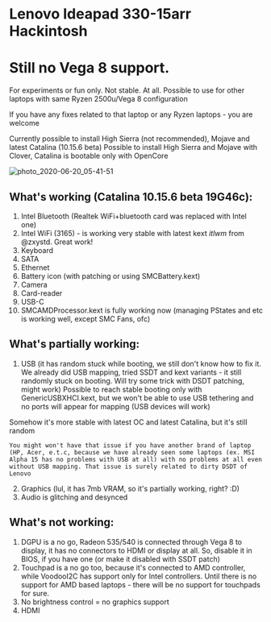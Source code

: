 # Lenovo Ideapad 330-15arr Hackintosh

# Still no Vega 8 support. 

For experiments or fun only. Not stable. At all. Possible to use for other laptops with same Ryzen 2500u/Vega 8  configuration

If you have any fixes related to that laptop or any Ryzen laptops - you are welcome

Currently possible to install High Sierra (not recommended), Mojave and latest Catalina (10.15.6 beta)
Possible to install High Sierra and Mojave with Clover, Catalina is bootable only with OpenCore

![photo_2020-06-20_05-41-51](https://user-images.githubusercontent.com/38903713/85189609-28b70b80-b2b9-11ea-982b-f5473eabc9e1.jpg)

## What's working (Catalina 10.15.6 beta 19G46c):

1) Intel Bluetooth (Realtek WiFi+bluetooth card was replaced with Intel one)
2) Intel WiFi (3165) - is working very stable with latest kext *itlwm* from @zxystd. Great work! 
2) Keyboard
3) SATA
4) Ethernet 
5) Battery icon (with patching or using SMCBattery.kext)
6) Camera 
7) Card-reader
8) USB-C
9) SMCAMDProcessor.kext is fully working now (managing PStates and etc is working well, except SMC Fans, ofc)

## What's partially working:

1) USB (it has random stuck while booting, we still don't know how to fix it. We already did USB mapping, tried SSDT and kext variants - it still randomly stuck on booting. Will try some trick with DSDT patching, might work)
Possible to reach stable booting only with GenericUSBXHCI.kext, but we won't be able to use USB tethering and no ports will appear for mapping (USB devices will work)

Somehow it's more stable with latest OC and latest Catalina, but it's still random

`You might won't have that issue if you have another brand of laptop (HP, Acer, e.t.c, because we have already seen some laptops (ex. MSI Alpha 15 has no problems with USB at all) with no problems at all even without USB mapping. That issue is surely related to dirty DSDT of Lenovo`

2) Graphics (lul, it has 7mb VRAM, so it's partially working, right? :D)
3) Audio is glitching and desynced

## What's not working:

1) DGPU is a no go, Radeon 535/540 is connected through Vega 8 to display, it has no connectors to HDMI or display at all. So, disable it in BIOS, if you have one (or make it disabled with SSDT patch)
2) Touchpad is a no go too, because it's connected to AMD controller, while VoodooI2C has support only for Intel controllers. Until there is no support for AMD based laptops - there will be no support for touchpads for sure. 
3) No brightness control = no graphics support
4) HDMI
